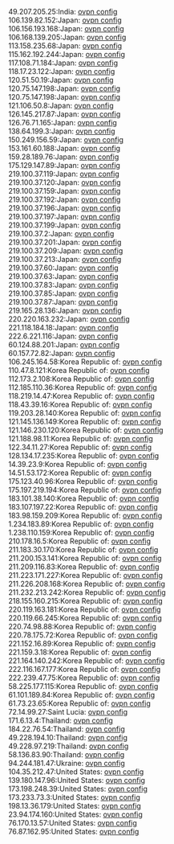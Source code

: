 49.207.205.25:India: [ovpn config](vpn/49_207_205_25.ovpn)  
106.139.82.152:Japan: [ovpn config](vpn/106_139_82_152.ovpn)  
106.156.193.168:Japan: [ovpn config](vpn/106_156_193_168.ovpn)  
106.168.139.205:Japan: [ovpn config](vpn/106_168_139_205.ovpn)  
113.158.235.68:Japan: [ovpn config](vpn/113_158_235_68.ovpn)  
115.162.192.244:Japan: [ovpn config](vpn/115_162_192_244.ovpn)  
117.108.71.184:Japan: [ovpn config](vpn/117_108_71_184.ovpn)  
118.17.23.122:Japan: [ovpn config](vpn/118_17_23_122.ovpn)  
120.51.50.19:Japan: [ovpn config](vpn/120_51_50_19.ovpn)  
120.75.147.198:Japan: [ovpn config](vpn/120_75_147_198.ovpn)  
120.75.147.198:Japan: [ovpn config](vpn/120_75_147_198.ovpn)  
121.106.50.8:Japan: [ovpn config](vpn/121_106_50_8.ovpn)  
126.145.217.87:Japan: [ovpn config](vpn/126_145_217_87.ovpn)  
126.76.71.165:Japan: [ovpn config](vpn/126_76_71_165.ovpn)  
138.64.199.3:Japan: [ovpn config](vpn/138_64_199_3.ovpn)  
150.249.156.59:Japan: [ovpn config](vpn/150_249_156_59.ovpn)  
153.161.60.188:Japan: [ovpn config](vpn/153_161_60_188.ovpn)  
159.28.189.76:Japan: [ovpn config](vpn/159_28_189_76.ovpn)  
175.129.147.89:Japan: [ovpn config](vpn/175_129_147_89.ovpn)  
219.100.37.119:Japan: [ovpn config](vpn/219_100_37_119.ovpn)  
219.100.37.120:Japan: [ovpn config](vpn/219_100_37_120.ovpn)  
219.100.37.159:Japan: [ovpn config](vpn/219_100_37_159.ovpn)  
219.100.37.192:Japan: [ovpn config](vpn/219_100_37_192.ovpn)  
219.100.37.196:Japan: [ovpn config](vpn/219_100_37_196.ovpn)  
219.100.37.197:Japan: [ovpn config](vpn/219_100_37_197.ovpn)  
219.100.37.199:Japan: [ovpn config](vpn/219_100_37_199.ovpn)  
219.100.37.2:Japan: [ovpn config](vpn/219_100_37_2.ovpn)  
219.100.37.201:Japan: [ovpn config](vpn/219_100_37_201.ovpn)  
219.100.37.209:Japan: [ovpn config](vpn/219_100_37_209.ovpn)  
219.100.37.213:Japan: [ovpn config](vpn/219_100_37_213.ovpn)  
219.100.37.60:Japan: [ovpn config](vpn/219_100_37_60.ovpn)  
219.100.37.63:Japan: [ovpn config](vpn/219_100_37_63.ovpn)  
219.100.37.83:Japan: [ovpn config](vpn/219_100_37_83.ovpn)  
219.100.37.85:Japan: [ovpn config](vpn/219_100_37_85.ovpn)  
219.100.37.87:Japan: [ovpn config](vpn/219_100_37_87.ovpn)  
219.165.28.136:Japan: [ovpn config](vpn/219_165_28_136.ovpn)  
220.220.163.232:Japan: [ovpn config](vpn/220_220_163_232.ovpn)  
221.118.184.18:Japan: [ovpn config](vpn/221_118_184_18.ovpn)  
222.6.221.116:Japan: [ovpn config](vpn/222_6_221_116.ovpn)  
60.124.88.201:Japan: [ovpn config](vpn/60_124_88_201.ovpn)  
60.157.72.82:Japan: [ovpn config](vpn/60_157_72_82.ovpn)  
106.245.164.58:Korea Republic of: [ovpn config](vpn/106_245_164_58.ovpn)  
110.47.8.121:Korea Republic of: [ovpn config](vpn/110_47_8_121.ovpn)  
112.173.2.108:Korea Republic of: [ovpn config](vpn/112_173_2_108.ovpn)  
112.185.110.36:Korea Republic of: [ovpn config](vpn/112_185_110_36.ovpn)  
118.219.14.47:Korea Republic of: [ovpn config](vpn/118_219_14_47.ovpn)  
118.43.39.16:Korea Republic of: [ovpn config](vpn/118_43_39_16.ovpn)  
119.203.28.140:Korea Republic of: [ovpn config](vpn/119_203_28_140.ovpn)  
121.145.136.149:Korea Republic of: [ovpn config](vpn/121_145_136_149.ovpn)  
121.146.230.120:Korea Republic of: [ovpn config](vpn/121_146_230_120.ovpn)  
121.188.98.11:Korea Republic of: [ovpn config](vpn/121_188_98_11.ovpn)  
122.34.11.27:Korea Republic of: [ovpn config](vpn/122_34_11_27.ovpn)  
128.134.17.235:Korea Republic of: [ovpn config](vpn/128_134_17_235.ovpn)  
14.39.23.9:Korea Republic of: [ovpn config](vpn/14_39_23_9.ovpn)  
14.51.53.172:Korea Republic of: [ovpn config](vpn/14_51_53_172.ovpn)  
175.123.40.96:Korea Republic of: [ovpn config](vpn/175_123_40_96.ovpn)  
175.197.219.194:Korea Republic of: [ovpn config](vpn/175_197_219_194.ovpn)  
183.101.38.140:Korea Republic of: [ovpn config](vpn/183_101_38_140.ovpn)  
183.107.197.22:Korea Republic of: [ovpn config](vpn/183_107_197_22.ovpn)  
183.98.159.209:Korea Republic of: [ovpn config](vpn/183_98_159_209.ovpn)  
1.234.183.89:Korea Republic of: [ovpn config](vpn/1_234_183_89.ovpn)  
1.238.110.159:Korea Republic of: [ovpn config](vpn/1_238_110_159.ovpn)  
210.178.16.5:Korea Republic of: [ovpn config](vpn/210_178_16_5.ovpn)  
211.183.30.170:Korea Republic of: [ovpn config](vpn/211_183_30_170.ovpn)  
211.200.153.141:Korea Republic of: [ovpn config](vpn/211_200_153_141.ovpn)  
211.209.116.83:Korea Republic of: [ovpn config](vpn/211_209_116_83.ovpn)  
211.223.171.227:Korea Republic of: [ovpn config](vpn/211_223_171_227.ovpn)  
211.226.208.168:Korea Republic of: [ovpn config](vpn/211_226_208_168.ovpn)  
211.232.213.242:Korea Republic of: [ovpn config](vpn/211_232_213_242.ovpn)  
218.155.160.215:Korea Republic of: [ovpn config](vpn/218_155_160_215.ovpn)  
220.119.163.181:Korea Republic of: [ovpn config](vpn/220_119_163_181.ovpn)  
220.119.66.245:Korea Republic of: [ovpn config](vpn/220_119_66_245.ovpn)  
220.74.98.88:Korea Republic of: [ovpn config](vpn/220_74_98_88.ovpn)  
220.78.175.72:Korea Republic of: [ovpn config](vpn/220_78_175_72.ovpn)  
221.152.16.89:Korea Republic of: [ovpn config](vpn/221_152_16_89.ovpn)  
221.159.3.18:Korea Republic of: [ovpn config](vpn/221_159_3_18.ovpn)  
221.164.140.242:Korea Republic of: [ovpn config](vpn/221_164_140_242.ovpn)  
222.116.167.177:Korea Republic of: [ovpn config](vpn/222_116_167_177.ovpn)  
222.239.47.75:Korea Republic of: [ovpn config](vpn/222_239_47_75.ovpn)  
58.225.177.115:Korea Republic of: [ovpn config](vpn/58_225_177_115.ovpn)  
61.101.189.84:Korea Republic of: [ovpn config](vpn/61_101_189_84.ovpn)  
61.73.23.65:Korea Republic of: [ovpn config](vpn/61_73_23_65.ovpn)  
72.14.99.27:Saint Lucia: [ovpn config](vpn/72_14_99_27.ovpn)  
171.6.13.4:Thailand: [ovpn config](vpn/171_6_13_4.ovpn)  
184.22.76.54:Thailand: [ovpn config](vpn/184_22_76_54.ovpn)  
49.228.194.10:Thailand: [ovpn config](vpn/49_228_194_10.ovpn)  
49.228.97.219:Thailand: [ovpn config](vpn/49_228_97_219.ovpn)  
58.136.83.90:Thailand: [ovpn config](vpn/58_136_83_90.ovpn)  
94.244.181.47:Ukraine: [ovpn config](vpn/94_244_181_47.ovpn)  
104.35.212.47:United States: [ovpn config](vpn/104_35_212_47.ovpn)  
139.180.147.96:United States: [ovpn config](vpn/139_180_147_96.ovpn)  
173.198.248.39:United States: [ovpn config](vpn/173_198_248_39.ovpn)  
173.233.73.3:United States: [ovpn config](vpn/173_233_73_3.ovpn)  
198.13.36.179:United States: [ovpn config](vpn/198_13_36_179.ovpn)  
23.94.174.160:United States: [ovpn config](vpn/23_94_174_160.ovpn)  
76.170.13.57:United States: [ovpn config](vpn/76_170_13_57.ovpn)  
76.87.162.95:United States: [ovpn config](vpn/76_87_162_95.ovpn)  
